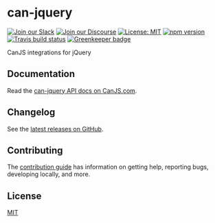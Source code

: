 # can-jquery

[![Join our Slack](https://img.shields.io/badge/slack-join%20chat-611f69.svg)](https://www.bitovi.com/community/slack?utm_source=badge&utm_medium=badge&utm_campaign=pr-badge&utm_content=badge)
[![Join our Discourse](https://img.shields.io/discourse/https/forums.bitovi.com/posts.svg)](https://forums.bitovi.com/?utm_source=badge&utm_medium=badge&utm_campaign=pr-badge&utm_content=badge)
[![License: MIT](https://img.shields.io/badge/license-MIT-blue.svg)](https://github.com/canjs/can-jquery/blob/master/LICENSE.md)
[![npm version](https://badge.fury.io/js/can-jquery.svg)](https://www.npmjs.com/package/can-jquery)
[![Travis build status](https://travis-ci.org/canjs/can-jquery.svg?branch=master)](https://travis-ci.org/canjs/can-jquery)
[![Greenkeeper badge](https://badges.greenkeeper.io/canjs/can-jquery.svg)](https://greenkeeper.io/)

CanJS integrations for jQuery

## Documentation

Read the [can-jquery API docs on CanJS.com](https://v3.canjs.com/doc/can-jquery.html).

## Changelog

See the [latest releases on GitHub](https://github.com/canjs/can-jquery/releases).

## Contributing

The [contribution guide](https://github.com/canjs/can-jquery/blob/master/CONTRIBUTING.md) has information on getting help, reporting bugs, developing locally, and more.

## License

[MIT](https://github.com/canjs/can-jquery/blob/master/LICENSE.md)
